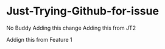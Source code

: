 # Just-Trying-Github-for-issue
No Buddy
Adding this change 
Adding this from JT2


Addign this from Feature 1